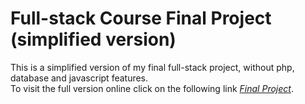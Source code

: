# Full-stack Course Final Project (simplified version)
This is a simplified version of my final full-stack project, without php, database and javascript features.\
To visit the full version online click on the following link *[Final Project](https://primeiroprojeto-miguel.000webhostapp.com/index.php)*.
